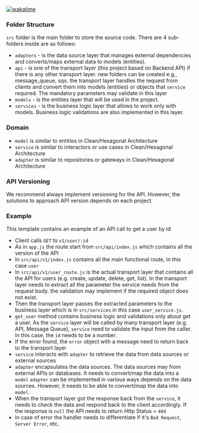 [![wakatime](https://wakatime.com/badge/github/Oeufhp/oeuf-express.svg)](https://wakatime.com/badge/github/Oeufhp/oeuf-express)

### Folder Structure

`src` folder is the main folder to store the source code. There are 4 sub-folders inside are as follows:

- `adapters` - is the data source layer that manages external dependencies and converts/maps external data to models (entities).
- `api` - is one of the transport layer (this project based on Backend API) if there is any other transport layer. new folders can be created e.g., message_queue, sqs.
  the transport layer handles the request from clients and convert them into models (entities) or objects that `service` required. The mandatory parameters may validate in this layer
- `models` - is the entities layer that will be used in the project.
- `services` - is the business logic layer that allows to work only with models. Business logic validations are also implemented in this layer.

### Domain

- `model` is similar to entities in Clean/Hexagonal Architecture
- `service` is similar to interactors or use cases in Clean/Hexagonal Architecture
- `adapter` is similar to repositories or gateways in Clean/Hexagonal Architecture

### API Versioning

We recommend always implement versioning for the API. However, the solutions to approach API version depends on each project.

### Example

This template contains an example of an API call to get a user by id

- Client calls `GET` to `v1/user/:id`
- As in `app.js` the route start from `src/api/index.js` which contains all the version of the API
- In `src/api/v1/index.js` contains all the main functional route, in this case `user`
- In `src/api/v1/user_route.js` is the actual transport layer that contains all the API for users (e.g. create, update, delete, get, list).
  In the transport layer needs to extract all the parameter the service needs from the request body. the validation may implement if the required object does not exist.
- Then the transport layer passes the extracted parameters to the business layer which is in `src/services` in this case `user_service.js`.
- `get_user` method contains business logic and validations only about get a user.
  As the `service` layer will be called by many transport layer (e.g. API, Message Queue), `service` need to validate the input from the caller.
  In this case, the `id` needs to be a number.
- If the error found, the `error` object with a message need to return back to the transport layer
- `service` interacts with `adapter` to retrieve the data from data sources or external sources
- `adapter` encapsulates the data sources. The data sources may from external APIs or databases.
  It needs to convert/map the data into a `model`
  `adapter` can be implemented in various ways depends on the data sources.
  However, it needs to be able to convert/map the data into `model`.
- When the transport layer got the response back from the `service`, it needs to check the data and respond back to the client accordingly.
  If the response is `null` the API needs to return Http Status = `404`
- In case of error the handler needs to differentiate if it's `Bad Request`, `Server Error`, etc.
